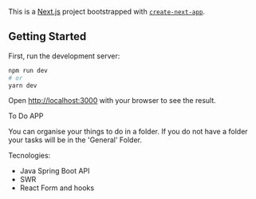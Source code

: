 This is a [Next.js](https://nextjs.org/) project bootstrapped with [`create-next-app`](https://github.com/vercel/next.js/tree/canary/packages/create-next-app).

## Getting Started

First, run the development server:

```bash
npm run dev
# or
yarn dev
```

Open [http://localhost:3000](http://localhost:3000) with your browser to see the result.

To Do APP 

You can organise your things to do in a folder. If you do not have a folder your tasks will be in the 'General' Folder.

Tecnologies:
- Java Spring Boot API
- SWR
- React Form and hooks
